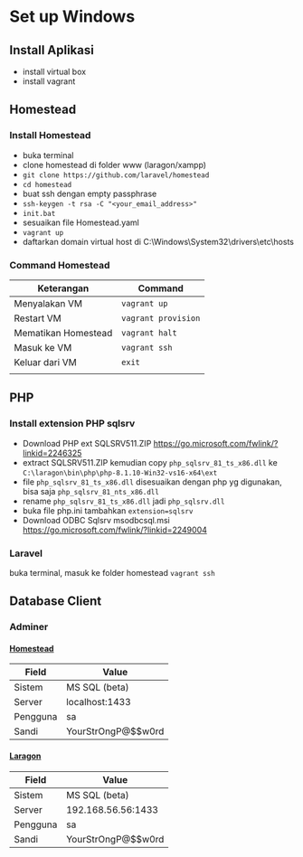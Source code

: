 # Set up Windows

## Install Aplikasi

- install virtual box
- install vagrant

## Homestead

### Install Homestead

- buka terminal
- clone homestead di folder www (laragon/xampp)
- `git clone https://github.com/laravel/homestead`
- `cd homestead`
- buat ssh dengan empty passphrase
- `ssh-keygen -t rsa -C "<your_email_address>"`
- `init.bat`
- sesuaikan file Homestead.yaml
- `vagrant up`
- daftarkan domain virtual host di C:\Windows\System32\drivers\etc\hosts

### Command Homestead

| Keterangan          | Command             |
| ------------------- | ------------------- |
| Menyalakan VM       | `vagrant up`        |
| Restart VM          | `vagrant provision` |
| Mematikan Homestead | `vagrant halt`      |
| Masuk ke VM         | `vagrant ssh`       |
| Keluar dari VM      | `exit`              |
|                     |                     |

## PHP

### Install extension PHP sqlsrv

- Download PHP ext SQLSRV511.ZIP https://go.microsoft.com/fwlink/?linkid=2246325
- extract SQLSRV511.ZIP kemudian copy `php_sqlsrv_81_ts_x86.dll` ke `C:\laragon\bin\php\php-8.1.10-Win32-vs16-x64\ext`
- file `php_sqlsrv_81_ts_x86.dll` disesuaikan dengan php yg digunakan, bisa saja `php_sqlsrv_81_nts_x86.dll`
- rename `php_sqlsrv_81_ts_x86.dll` jadi `php_sqlsrv.dll`
- buka file php.ini tambahkan `extension=sqlsrv`
- Download ODBC Sqlsrv msodbcsql.msi https://go.microsoft.com/fwlink/?linkid=2249004

### Laravel

buka terminal, masuk ke folder homestead
`vagrant ssh`

## Database Client

### Adminer

#### [Homestead](http://adminer.hs)

| Field    | Value              |
| -------- | ------------------ |
| Sistem   | MS SQL (beta)      |
| Server   | localhost:1433     |
| Pengguna | sa                 |
| Sandi    | YourStrOngP@$$w0rd |

#### [Laragon](http://adminer.test)

| Field    | Value              |
| -------- | ------------------ |
| Sistem   | MS SQL (beta)      |
| Server   | 192.168.56.56:1433 |
| Pengguna | sa                 |
| Sandi    | YourStrOngP@$$w0rd |

